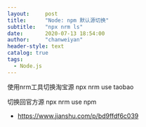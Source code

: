 ```yaml
---
layout:     post
title:      "Node: npm 默认源切换"
subtitle:   "npx nrm ls"
date:       2020-07-13 18:54:00
author:     "chanweiyan"
header-style: text
catalog: true
tags:
  - Node.js
---
```


使用nrm工具切换淘宝源
npx nrm use taobao

切换回官方源
npx nrm use npm

* https://www.jianshu.com/p/bd9ffdf6c039

